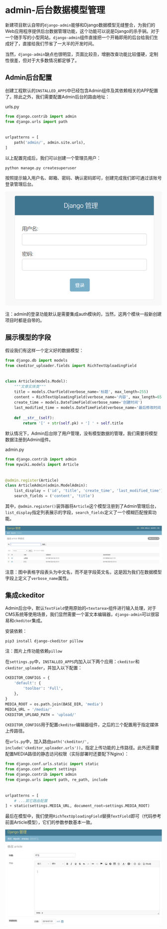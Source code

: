 # admin-后台数据模型管理

新建项目默认自带的`django-admin`能够和Django数据模型无缝整合，为我们的Web应用程序提供后台数据管理功能，这个功能可以说是Django的杀手锏。对于一个随手写的小型网站，`django-admin`组件直接把一个开箱即用的后台给我们生成好了，直接给我们节省了一大半的开发时间。

当然，`django-admin`缺点也很明显，页面比较丑，增删改查功能比较僵硬，定制性很差，但对于大多数情况都足够了。

## Admin后台配置

创建工程默认的`INSTALLED_APPS`中已经包含Admin组件及其依赖相关的APP配置了。除此之外，我们需要配置Admin后台的路由地址：

urls.py
```python
from django.contrib import admin
from django.urls import path


urlpatterns = [
    path('admin/', admin.site.urls),
]
```

以上配置完成后，我们可以创建一个管理员用户：
```
python manage.py createsuperuser
```

按照提示输入用户名、邮箱、密码、确认密码即可，创建完成我们即可通过该账号登录管理后台。

![](res/1.png)

注：admin的登录功能默认是需要集成auth模块的，当然，这两个模块一般新创建项目时都是自带的。

## 展示模型的字段

假设我们有这样一个定义好的数据模型：
```python
from django.db import models
from ckeditor_uploader.fields import RichTextUploadingField


class Article(models.Model):
    """文章实体类"""
    title = models.CharField(verbose_name='标题', max_length=255)
    content = RichTextUploadingField(verbose_name='内容', max_length=65535, null=True, blank=True)
    create_time = models.DateTimeField(verbose_name='创建时间')
    last_modified_time = models.DateTimeField(verbose_name='最后修改时间')

    def __str__(self):
        return '[' + str(self.pk) + '] ' + self.title
```

默认情况下，Admin后台除了用户管理，没有模型数据的管理，我们需要将模型数据注册到Admin组件。

admin.py
```python
from django.contrib import admin
from mywiki.models import Article


@admin.register(Article)
class ArticleAdmin(admin.ModelAdmin):
    list_display = ('id', 'title', 'create_time', 'last_modified_time')
    search_fields = ('content', 'title')
```

其中，`@admin.register()`装饰器将`Article`这个模型注册到了Admin管理后台，`list_display`指定列表展示的字段，`search_fields`定义了一个模糊匹配搜索功能。

![](res/2.png)

注意：图中表格字段表头为中文名，而不是字段英文名，这是因为我们在数据模型字段上定义了`verbose_name`属性。

## 集成ckeditor

Admin后台中，默认`TextField`使用原始的`<textarea>`组件进行输入处理，对于CMS系统等使用场景，我们显然需要一个富文本编辑器，`django-admin`可以很容易和`ckeditor`集成。

安装依赖：
```
pip3 install django-ckeditor pillow
```

注：图片上传功能依赖`pillow`

在`settings.py`中，`INSTALLED_APPS`内加入以下两个应用：`ckeditor`和`ckeditor_uploader`，并加入以下配置：
```python
CKEDITOR_CONFIGS = {
    'default': {
        'toolbar': 'Full',
    },
}
MEDIA_ROOT = os.path.join(BASE_DIR, 'media')
MEDIA_URL = '/media/'
CKEDITOR_UPLOAD_PATH = 'upload/'
```

`CKEDITOR_CONFIGS`用于配置`ckeditor`编辑器组件，之后的三个配置用于指定媒体上传路径。

在`urls.py`中，加入路由`path('ckeditor/', include('ckeditor_uploader.urls'))`，指定上传功能的上传路径。此外还需要配置MEDIA路径的静态访问权限（实际部署时还要配下Nginx）：

```python
from django.conf.urls.static import static
from django.conf import settings
from django.contrib import admin
from django.urls import path, re_path, include


urlpatterns = [
    # ...其它路由配置
] + static(settings.MEDIA_URL, document_root=settings.MEDIA_ROOT)
```

最后在模型中，我们使用`RichTextUploadingField`替换`TextField`即可（代码参考前面Article模型），它们的参数参数基本一致。

![](res/3.png)
